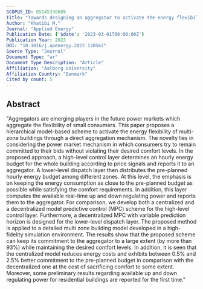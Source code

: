 ```yaml
---
SCOPUS_ID: 85145336689
Title: "Towards designing an aggregator to activate the energy flexibility of multi-zone buildings using a hierarchical model-based scheme"
Author: "Khatibi M."
Journal: "Applied Energy"
Publication Date: {'$date': '2023-03-01T00:00:00Z'}
Publication Year: 2023
DOI: "10.1016/j.apenergy.2022.120562"
Source Type: "Journal"
Document Type: "ar"
Document Type Description: "Article"
Affiliation: "Aalborg University"
Affiliation Country: "Denmark"
Cited by count: 5
---
```


## Abstract
"Aggregators are emerging players in the future power markets which aggregate the flexibility of small consumers. This paper proposes a hierarchical model-based scheme to activate the energy flexibility of multi-zone buildings through a direct aggregation mechanism. The novelty lies in considering the power market mechanism in which consumers try to remain committed to their bids without violating their desired comfort levels. In the proposed approach, a high-level control layer determines an hourly energy budget for the whole building according to price signals and reports it to an aggregator. A lower-level dispatch layer then distributes the pre-planned hourly energy budget among different zones. At this level, the emphasis is on keeping the energy consumption as close to the pre-planned budget as possible while satisfying the comfort requirements. In addition, this layer computes the available real-time up and down regulating power and reports them to the aggregator. For comparison, we develop both a centralized and a decentralized model predictive control (MPC) scheme for the high-level control layer. Furthermore, a decentralized MPC with variable prediction horizon is designed for the lower-level dispatch layer. The proposed method is applied to a detailed multi zone building model developed in a high-fidelity simulation environment. The results show that the proposed scheme can keep its commitment to the aggregator to a large extent (by more than 93%) while maintaining the desired comfort levels. In addition, it is seen that the centralized model reduces energy costs and exhibits between 0.5% and 2.5% better commitment to the pre-planned budget in comparison with the decentralized one at the cost of sacrificing comfort to some extent. Moreover, some preliminary results regarding available up and down regulating power for residential buildings are reported for the first time."
